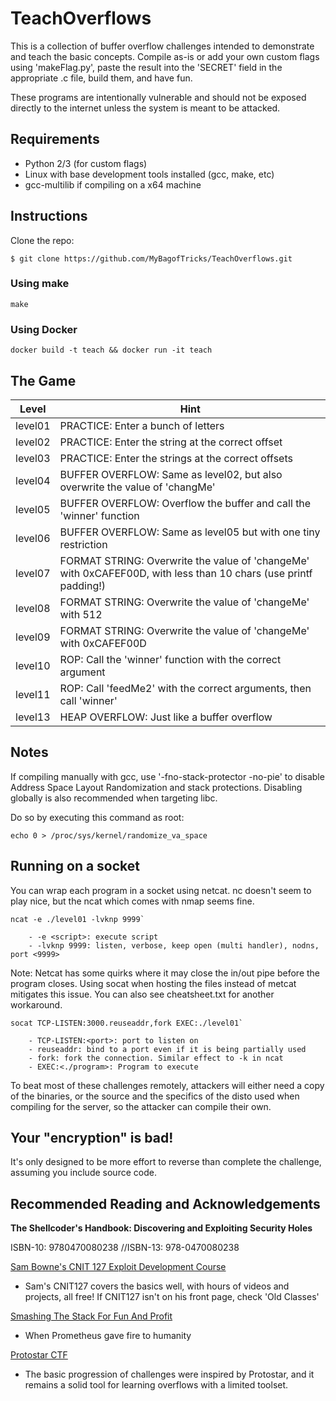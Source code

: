 # TeachOverflows

This is a collection of buffer overflow challenges intended to 
demonstrate and teach the basic concepts. Compile as-is or add 
your own custom flags using 'makeFlag.py', paste the result into 
the 'SECRET' field in the appropriate .c file, build them, and 
have fun.

These programs are intentionally vulnerable and should not be exposed 
directly to the internet unless the system is meant to be attacked.

## Requirements
- Python 2/3 (for custom flags)
- Linux with base development tools installed (gcc, make, etc)
- gcc-multilib if compiling on a x64 machine

## Instructions

Clone the repo:

`$ git clone https://github.com/MyBagofTricks/TeachOverflows.git`

### Using make

`make` 

### Using Docker

`docker build -t teach && docker run -it teach`

## The Game

| Level     |   Hint   |
| ----------| ---------|
| level01   | PRACTICE: Enter a bunch of letters |
| level02   | PRACTICE: Enter the string at the correct offset |
| level03   | PRACTICE: Enter the strings at the correct offsets |
| level04   | BUFFER OVERFLOW: Same as level02, but also overwrite the value of 'changMe'|
| level05   | BUFFER OVERFLOW: Overflow the buffer and call the 'winner' function |
| level06   | BUFFER OVERFLOW: Same as level05 but with one tiny restriction |
| level07   | FORMAT STRING: Overwrite the value of 'changeMe' with 0xCAFEF00D, with less than 10 chars (use printf padding!) |
| level08   | FORMAT STRING: Overwrite the value of 'changeMe' with 512 |
| level09   | FORMAT STRING: Overwrite the value of 'changeMe' with 0xCAFEF00D |
| level10   | ROP: Call the 'winner' function with the correct argument |
| level11   | ROP: Call 'feedMe2' with the correct arguments, then call 'winner' |
| level13   | HEAP OVERFLOW: Just like a buffer overflow |

## Notes

If compiling manually with gcc, use '-fno-stack-protector -no-pie' to
disable Address Space Layout Randomization and stack protections. Disabling
globally is also recommended when targeting libc.

Do so by executing this command as root:

`echo 0 > /proc/sys/kernel/randomize_va_space`

## Running on a socket

You can wrap each program in a socket using netcat. nc doesn't seem 
to play nice, but the ncat which comes with nmap seems fine. 
```
ncat -e ./level01 -lvknp 9999`

    - -e <script>: execute script
    - -lvknp 9999: listen, verbose, keep open (multi handler), nodns, port <9999>
```
Note: Netcat has some quirks where it may close the in/out pipe before the 
program closes. Using socat when hosting the files instead of metcat 
mitigates this issue. You can also see cheatsheet.txt for another workaround.
```
socat TCP-LISTEN:3000.reuseaddr,fork EXEC:./level01`

    - TCP-LISTEN:<port>: port to listen on
    - reuseaddr: bind to a port even if it is being partially used
    - fork: fork the connection. Similar effect to -k in ncat
    - EXEC:<./program>: Program to execute
```
To beat most of these challenges remotely, attackers will either need a 
copy of the binaries, or the source and the specifics of the disto 
used when compiling for the server, so the attacker can compile 
their own.

## Your "encryption" is bad!
It's only designed to be more effort to reverse than complete the 
challenge, assuming you include source code. 

## Recommended Reading and Acknowledgements
**The Shellcoder's Handbook: Discovering and Exploiting Security Holes**

ISBN-10: 9780470080238 //ISBN-13: 978-0470080238


[Sam Bowne's CNIT 127 Exploit Development Course](https://samsclass.info/) 
- Sam's CNIT127 covers the basics well, with hours of videos and 
projects, all free! If CNIT127 isn't on his front page, check 'Old Classes'


[Smashing The Stack For Fun And Profit](http://www-inst.eecs.berkeley.edu/~cs161/fa08/papers/stack_smashing.pdf)
- When Prometheus gave fire to humanity


[Protostar CTF](https://www.vulnhub.com/entry/exploit-exercises-protostar-v2,32/)
- The basic progression of challenges were inspired by Protostar, and 
it remains a solid tool for learning overflows with a limited toolset.
